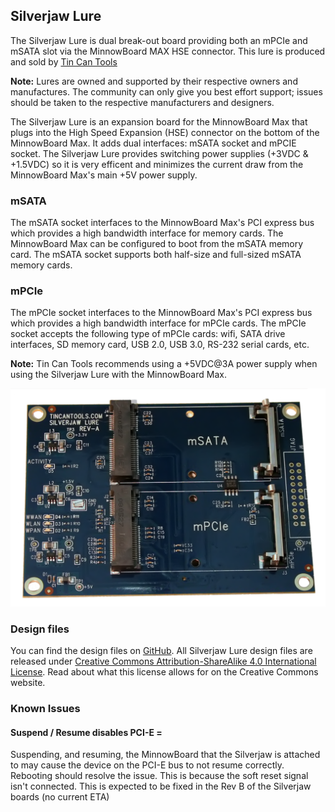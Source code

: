 ## Silverjaw Lure

The Silverjaw Lure is dual break-out board providing both an mPCIe and mSATA
slot via the MinnowBoard MAX HSE connector. This lure is produced and sold by [Tin Can Tools](http://www.tincantools.com/MinowBoard_Max_Add-ons/Silverjaw_Lure.html) 

**Note:** Lures are owned and supported by their respective owners and manufactures.
The community can only give you best effort support; issues should be taken
to the respective manufacturers and designers.

The Silverjaw Lure is an expansion board for the MinnowBoard Max that plugs
into the High Speed Expansion (HSE) connector on the bottom of the MinnowBoard
Max. It adds dual interfaces: mSATA socket and mPCIE socket. The Silverjaw Lure
provides switching power supplies (+3VDC & +1.5VDC) so it is very efficent and
minimizes the current draw from the MinnowBoard Max's main +5V power supply.

### mSATA

The mSATA socket interfaces to the MinnowBoard Max's PCI express bus which provides
a high bandwidth interface for memory cards. The MinnowBoard Max can be configured
to boot from the mSATA memory card. The mSATA socket supports both half-size and
full-sized mSATA memory cards.

### mPCIe

The mPCIe socket interfaces to the MinnowBoard Max's PCI express bus which provides
a high bandwidth interface for mPCIe cards. The mPCIe socket accepts the following
type of mPCIe cards: wifi, SATA drive interfaces, SD memory card, USB 2.0, USB 3.0,
RS-232 serial cards, etc.

**Note:** Tin Can Tools recommends using a +5VDC@3A power supply when using the
Silverjaw Lure with the MinnowBoard Max.

![Silverjaw Lure](pages/silverjaw-lure/1200px-Silverjaw_lure.png)

### Design files

You can find the design files on [GitHub](https://github.com/MinnowBoard-org/design-files/tree/master/expansion-boards-lures). All Silverjaw Lure design files are released under
[Creative Commons Attribution-ShareAlike 4.0 International License](http://creativecommons.org/licenses/by-sa/4.0/).
Read about what this license allows for on the Creative Commons website.

### Known Issues

#### Suspend / Resume disables PCI-E =

Suspending, and resuming, the MinnowBoard that the Silverjaw is attached to may
cause the device on the PCI-E bus to not resume correctly. Rebooting should resolve
the issue. This is because the soft reset signal isn't connected. This is expected
to be fixed in the Rev B of the Silverjaw boards (no current ETA)
